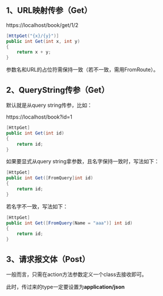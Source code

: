 ## 1、URL映射传参（Get）

https://localhost/book/get/1/2

```c#
[HttpGet("{x}/{y}")]
public int Get(int x, int y)
{
    return x + y;
}
```

参数名和URL的占位符需保持一致（若不一致，需用FromRoute）。

## 2、QueryString传参（Get）

默认就是从query string传参，比如：

https://localhost/book?id=1

```c#
[HttpGet]
public int Get(int id)
{
    return id;
}
```

如果要显式从query string拿参数，且名字保持一致时，写法如下：

```c#
[HttpGet]
public int Get([FromQuery]int id)
{
    return id;
}
```

若名字不一致，写法如下：

```c#
[HttpGet]
public int Get([FromQuery(Name = "aaa")] int id)
{
    return id;
}
```

## 3、请求报文体（Post）

一般而言，只需在action方法参数定义一个class去接收即可。

此时，传过来的type一定要设置为**application/json**